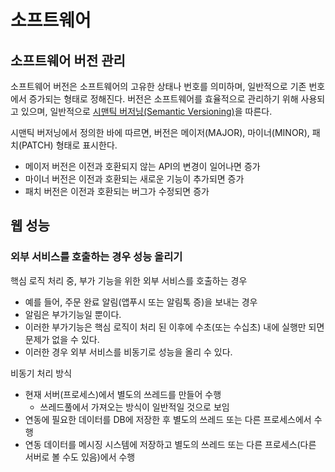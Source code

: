 # 소프트웨어

## 소프트웨어 버전 관리
소프트웨어 버전은 소프트웨어의 고유한 상태나 번호를 의미하며, 일반적으로 기존 번호에서 증가되는 형태로 정해진다. 버전은 소프트웨어를 효율적으로 관리하기 위해 사용되고 있으며, 일반적으로 [시맨틱 버저닝(Semantic Versioning)](https://semver.org/lang/ko/)을 따른다.

시맨틱 버저닝에서 정의한 바에 따르면, 버전은 메이저(MAJOR), 마이너(MINOR), 패치(PATCH) 형태로 표시한다. 
- 메이저 버전은 이전과 호환되지 않는 API의 변경이 일어나면 증가
- 마이너 버전은 이전과 호환되는 새로운 기능이 추가되면 증가
- 패치 버전은 이전과 호환되는 버그가 수정되면 증가


## 웹 성능
### 외부 서비스를 호출하는 경우 성능 올리기
핵심 로직 처리 중, 부가 기능을 위한 외부 서비스를 호출하는 경우
- 예를 들어, 주문 완료 알림(앱푸시 또는 알림톡 증)을 보내는 경우
- 알림은 부가기능일 뿐이다.
- 이러한 부가기능은 핵심 로직이 처리 된 이후에 수초(또는 수십초) 내에 실행만 되면 문제가 없을 수 있다.
- 이러한 경우 외부 서비스를 비동기로 성능을 올리 수 있다.

비동기 처리 방식
- 현재 서버(프로세스)에서 별도의 쓰레드를 만들어 수행
  - 쓰레드풀에서 가져오는 방식이 일반적일 것으로 보임
- 연동에 필요한 데이터를 DB에 저장한 후 별도의 쓰레드 또는 다른 프로세스에서 수행
- 연동 데이터를 메시징 시스템에 저장하고 별도의 쓰레드 또는 다른 프로세스(다른 서버로 볼 수도 있음)에서 수행